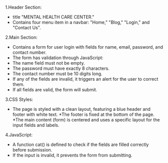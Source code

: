 1.Header Section:

* title "MENTAL HEALTH CARE CENTER."
* Contains four menu item in a navbar: "Home," "Blog," "Login," and "Contact Us".
  
2.Main Section:

* Contains a form for user login with fields for name, email, password, and contact number.
* The form has validation through JavaScript:
* The name field must not be empty.
* The password must have exactly 8 characters.
* The contact number must be 10 digits long.
* If any of the fields are invalid, it triggers an alert for the user to correct them.
* If all fields are valid, the form will submit.
  
3.CSS Styles:

* The page is styled with a clean layout, featuring a blue header and footer with white text.
*The footer is fixed at the bottom of the page.
*The main content (form) is centered and uses a specific layout for the input fields and labels.

4.JavaScript:

* A function cat() is defined to check if the fields are filled correctly before submission.
* If the input is invalid, it prevents the form from submitting.
